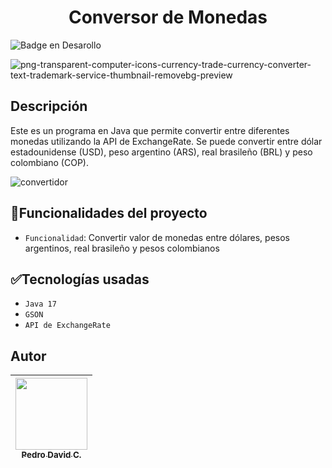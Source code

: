 <h1 align="center">Conversor de Monedas</h1>

![Badge en Desarollo](https://img.shields.io/badge/STATUS-EN%20DESAROLLO-green)

![png-transparent-computer-icons-currency-trade-currency-converter-text-trademark-service-thumbnail-removebg-preview](https://github.com/user-attachments/assets/c7339def-489b-4fa7-9a03-17dad8362929)

## Descripción
Este es un programa en Java que permite convertir entre diferentes monedas utilizando la API de ExchangeRate. Se puede convertir entre dólar estadounidense (USD), peso argentino (ARS), real brasileño (BRL) y peso colombiano (COP).

![convertidor](https://github.com/user-attachments/assets/791186d4-9201-4ec1-8ecc-e551a00eb09e)

## :hammer:Funcionalidades del proyecto
- `Funcionalidad`: Convertir valor de monedas entre dólares, pesos argentinos, real brasileño y pesos colombianos

## :white_check_mark:Tecnologías usadas
- `Java 17`
- `GSON`
- `API de ExchangeRate`

## Autor
| [<img src="https://github.com/user-attachments/assets/1c094048-bd00-491d-892a-9e72dec07244" width=115><br><sub>Pedro David C.</sub>](https://github.com/davidct95) |
| :---: |
